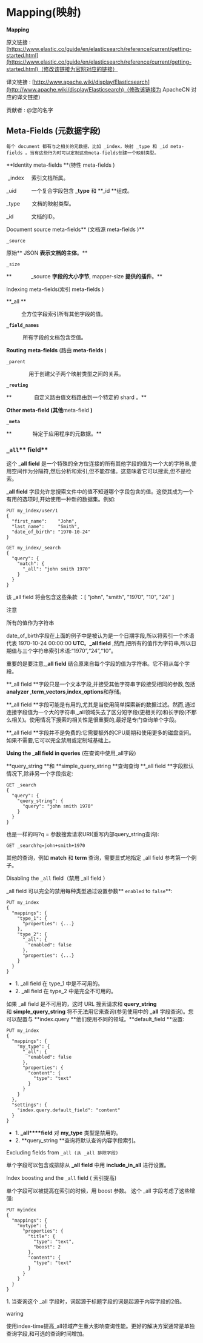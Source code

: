 # Mapping(映射)

**Mapping**

原文链接 : [https://www.elastic.co/guide/en/elasticsearch/reference/current/getting-started.html](https://www.elastic.co/guide/en/elasticsearch/reference/current/getting-started.html)（修改该链接为官网对应的链接）

译文链接 : [http://www.apache.wiki/display/Elasticsearch](http://www.apache.wiki/display/Elasticsearch)（修改该链接为 ApacheCN 对应的译文链接）

贡献者 : @您的名字

## Meta-Fields (元数据字段)

```
每个 document 都有与之相关的元数据，比如 _index，映射 _type 和 _id meta-fields 。当有这些行为时可以定制这些meta-fields创建一个映射类型。
```

**Identity meta-fields **(特性 meta-fields )

 _index     索引文档所属。

_uid          一个复合字段包含 **_type** 和 **_id **组成。

_type        文档的映射类型。

_id            文档的ID。

Document source meta-fields** (文档源 meta-fields )**

`_source`

原始** JSON **表示文档的主体**。**

`_size`

**             _source **字段的大小字节**, mapper-size **提供的插件**。**

Indexing meta-fields(索引 meta-fields )

**_all **

          全方位字段索引所有其他字段的值。

**`_field_names`**

           所有字段的文档包含空值。

**Routing meta-fields** (路由 **meta-fields** )

`_parent`

               用于创建父子两个映射类型之间的关系。

**`_routing`**

**               自定义路由值文档路由到一个特定的 shard 。**

**Other meta-field (其他**meta-field **)**

**`_meta`**

**              特定于应用程序的元数据。**

### `_all`** field**

这个 **_all field** 是一个特殊的全方位连接的所有其他字段的值为一个大的字符串,使用空间作为分隔符,然后分析和索引,但不能存储。这意味着它可以搜索,但不是检索。

**_all field** 字段允许您搜索文件中的值不知道哪个字段包含的值。这使其成为一个有用的选项时,开始使用一种新的数据集。例如:

```
PUT my_index/user/1 
{
  "first_name":    "John",
  "last_name":     "Smith",
  "date_of_birth": "1970-10-24"
}

GET my_index/_search
{
  "query": {
    "match": {
      "_all": "john smith 1970"
    }
  }
}

```

该 _all field 将会包含这些条款 ：[ "john", "smith", "1970", "10", "24" ]

注意

所有的值作为字符串

date_of_birth字段在上面的例子中是被认为是一个日期字段,所以将索引一个术语代表 1970-10-24 00:00:00 **UTC**。**_all field** ,然而,把所有的值作为字符串,所以日期值与三个字符串索引术语:“1970”,“24”,“10”。

重要的是要注意,**_all field** 结合原来自每个字段的值为字符串。它不将从每个字段。

**_all field **字段只是一个文本字段,并接受其他字符串字段接受相同的参数,包括 **analyzer** ,**term_vectors**,**index_options**和存储。

**_all field **字段可能是有用的,尤其是当使用简单探索新的数据过滤。然而,通过连接字段值为一个大的字符串,_all领域失去了区分短字段(更相关的)和长字段(不那么相关)。使用情况下搜索的相关性是很重要的,最好是专门查询单个字段。

**_all field **字段并不是免费的:它需要额外的CPU周期和使用更多的磁盘空间。如果不需要,它可以完全禁用或定制域基础上。

**Using the _all field in queries** (在查询中使用_all字段)

**query_string **和 **simple_query_string **查询查询 **_all field **字段默认情况下,除非另一个字段指定:

```
GET _search
{
  "query": {
    "query_string": {
      "query": "john smith 1970"
    }
  }
}

```

也是一样的吗?q = 参数搜索请求URI(重写内部query_string查询):

```
GET _search?q=john+smith+1970
```

其他的查询，例如 **match** 和 **term** 查询，需要显式地指定 _all field 参考第一个例子。

Disabling the `_all` field（禁用 _all field ）

_all field 可以完全的禁用每种类型通过设置参数** `enabled` to `false`**:

```
PUT my_index
{
  "mappings": {
    "type_1": { 
      "properties": {...}
    },
    "type_2": { 
      "_all": {
        "enabled": false
      },
      "properties": {...}
    }
  }
}
```

*   1\. _all field 在 type_1 中是不可用的。
*   2. _all field 在 type_2 中是完全不可用的。

如果 _all field 是不可用的，这时 URL 搜索请求和 **query_string** 和 **simple_query_string** 将不无法用它来查询(参见使用中的 **_all** 字段查询)。您可以配置与 **index.query **他们使用不同的领域。**default_field **设置:

```
PUT my_index
{
  "mappings": {
    "my_type": {
      "_all": {
        "enabled": false 
      },
      "properties": {
        "content": {
          "type": "text"
        }
      }
    }
  },
  "settings": {
    "index.query.default_field": "content" 
  }
}
```

*   1\. **_all****field** 对 **my_type** 类型是禁用的。
*   2\. **query_string **查询将默认查询内容字段索引。

Excluding fields from `_all (从 _all 排除字段)`

单个字段可以包含或排除从 **_all field** 中用 **include_in_all** 进行设置。

Index boosting and the `_all` field ( 索引提高)

单个字段可以被提高在索引的时候，用 boost 参数。 这个 _all 字段考虑了这些增强:

```
PUT myindex
{
  "mappings": {
    "mytype": {
      "properties": {
        "title": { 
          "type": "text",
          "boost": 2
        },
        "content": { 
          "type": "text"
        }
      }
    }
  }
}
```

1\. 当查询这个 _all 字段时，词起源于标题字段的词是起源于内容字段的2倍。

waring

使用index-time提高_all领域产生重大影响查询性能。更好的解决方案通常是单独查询字段,和可选的查询时间增加。